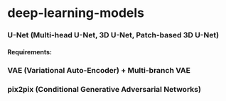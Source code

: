 # deep-learning-models

### U-Net (Multi-head U-Net, 3D U-Net, Patch-based 3D U-Net)
#### Requirements:


### VAE (Variational Auto-Encoder) + Multi-branch VAE

### pix2pix (Conditional Generative Adversarial Networks)
